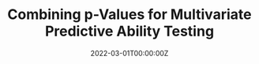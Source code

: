 ---
title: Combining p-Values for Multivariate Predictive Ability Testing

authors:
- admin
- Giovanni Urga

# Author notes (optional)
#author_notes:
#- "Equal contribution"
#- "Equal contribution"

date: "2022-03-01T00:00:00Z"

# Publication name and optional abbreviated publication name.
publication: Conditionally Accepted
publication_short:

abstract: 

# Summary. An optional shortened abstract.
#summary: Lorem ipsum dolor sit amet, consectetur adipiscing elit. Duis posuere tellus ac convallis placerat. Proin tincidunt magna sed ex sollicitudin condimentum.

tags:
- Forecasting

# Display this page in the Featured widget?
featured: false

# Slides (optional).
#   Associate this project with Markdown slides.
#   Simply enter your slide deck's filename without extension.
#   E.g. `slides = "example-slides"` references `content/slides/example-slides.md`.
#   Otherwise, set `slides = ""`.
slides: ""
---